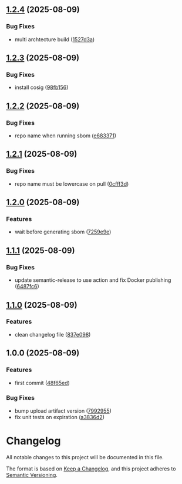 ## [1.2.4](https://github.com/d6o/homeclip/compare/v1.2.3...v1.2.4) (2025-08-09)

### Bug Fixes

* multi archtecture build ([1527d3a](https://github.com/d6o/homeclip/commit/1527d3a40a099f032c341fecaf2f60da7ed53e46))

## [1.2.3](https://github.com/d6o/homeclip/compare/v1.2.2...v1.2.3) (2025-08-09)

### Bug Fixes

* install cosig ([98fb156](https://github.com/d6o/homeclip/commit/98fb1566d6feae5e4d33fa7d6471d8f0f16aee53))

## [1.2.2](https://github.com/d6o/homeclip/compare/v1.2.1...v1.2.2) (2025-08-09)

### Bug Fixes

* repo name when running sbom ([e683371](https://github.com/d6o/homeclip/commit/e683371885906a85ed3a65ade133c5fcedab1585))

## [1.2.1](https://github.com/d6o/homeclip/compare/v1.2.0...v1.2.1) (2025-08-09)

### Bug Fixes

* repo name must be lowercase on pull ([0cfff3d](https://github.com/d6o/homeclip/commit/0cfff3d03353a54a97af35823ea56afd24e03741))

## [1.2.0](https://github.com/d6o/homeclip/compare/v1.1.1...v1.2.0) (2025-08-09)

### Features

* wait before generating sbom ([7259e9e](https://github.com/d6o/homeclip/commit/7259e9e60dc3fbe9b65b84a4655357af9d7bb086))

## [1.1.1](https://github.com/d6o/homeclip/compare/v1.1.0...v1.1.1) (2025-08-09)

### Bug Fixes

* update semantic-release to use action and fix Docker publishing ([6487fc6](https://github.com/d6o/homeclip/commit/6487fc6bc92946648d0ca809451c508013a92274))

## [1.1.0](https://github.com/d6o/homeclip/compare/v1.0.0...v1.1.0) (2025-08-09)

### Features

* clean changelog file ([837e098](https://github.com/d6o/homeclip/commit/837e0986907dfb838480aeda80e36236d4cc7db9))

## 1.0.0 (2025-08-09)

### Features

* first commit ([48f65ed](https://github.com/d6o/homeclip/commit/48f65ed9e9a4d4500950c10cde6ebc66235f0fcc))

### Bug Fixes

* bump upload artifact version ([7992955](https://github.com/d6o/homeclip/commit/7992955369c8a610b360ada70ee5663b30868d69))
* fix unit tests on expiration ([a3836d2](https://github.com/d6o/homeclip/commit/a3836d22866d5a3aa6bd608b2d4fc2f608a105b2))

# Changelog

All notable changes to this project will be documented in this file.

The format is based on [Keep a Changelog](https://keepachangelog.com/en/1.1.0/),
and this project adheres to [Semantic Versioning](https://semver.org/spec/v2.0.0.html).
